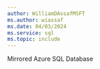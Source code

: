 ```yaml
---
author: WilliamDAssafMSFT
ms.author: wiassaf
ms.date: 04/03/2024
ms.service: sql
ms.topic: include
---
```

Mirrored Azure SQL Database